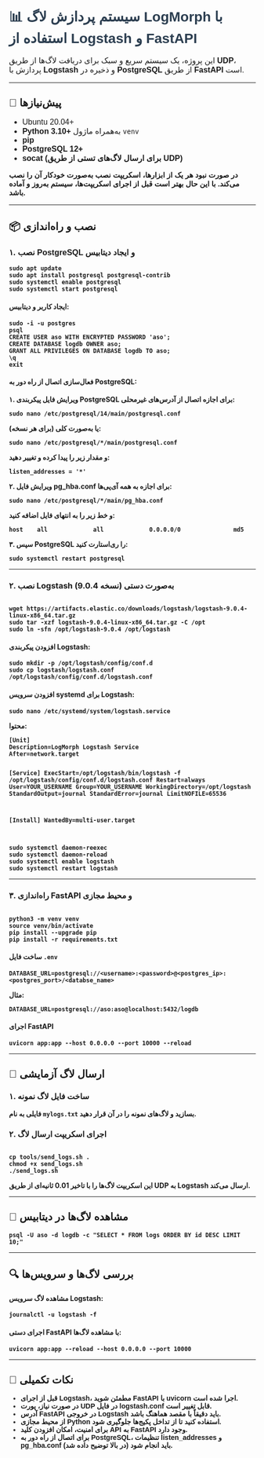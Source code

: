 <h1 style="font-family: Vazirmatn, sans-serif; color: #2c3e50;">📊 سیستم پردازش لاگ LogMorph با استفاده از Logstash و FastAPI</h1>

<p style="font-family: Vazirmatn, sans-serif; font-size: 16px;">
این پروژه، یک سیستم سریع و سبک برای دریافت لاگ‌ها از طریق <strong>UDP</strong>، پردازش با <strong>Logstash</strong> و ذخیره در <strong>PostgreSQL</strong> از طریق <strong>FastAPI</strong> است.
</p>

<hr>

<h2 style="font-family: Vazirmatn, sans-serif;">🔧 پیش‌نیازها</h2>
<ul style="font-family: Vazirmatn, sans-serif; font-size: 16px;">
  <li>Ubuntu 20.04+</strong></li>
  <li><strong>Python 3.10+</strong> به‌همراه ماژول <code>venv</code></li>
  <li><strong>pip</li>
  <li><strong>PostgreSQL 12+</li>
  <li><strong>socat</strong> (برای ارسال لاگ‌های تستی از طریق UDP)</li>
</ul>

<p style="font-family: Vazirmatn, sans-serif; font-size: 15px;">
در صورت نبود هر یک از ابزارها، اسکریپت نصب به‌صورت خودکار آن را نصب می‌کند. با این حال بهتر است قبل از اجرای اسکریپت‌ها، سیستم به‌روز و آماده باشد.
</p>

<hr>

<h2 style="font-family: Vazirmatn, sans-serif;">📦 نصب و راه‌اندازی</h2>

<h3 style="font-family: Vazirmatn, sans-serif;">۱. نصب PostgreSQL و ایجاد دیتابیس</h3>
<pre><code>sudo apt update
sudo apt install postgresql postgresql-contrib
sudo systemctl enable postgresql
sudo systemctl start postgresql
</code></pre>

<h4>ایجاد کاربر و دیتابیس:</h4>
<pre><code>sudo -i -u postgres
psql
CREATE USER aso WITH ENCRYPTED PASSWORD 'aso';
CREATE DATABASE logdb OWNER aso;
GRANT ALL PRIVILEGES ON DATABASE logdb TO aso;
\q
exit
</code></pre>

<h4>فعال‌سازی اتصال از راه دور به PostgreSQL:</h4>
<p>۱. ویرایش فایل پیکربندی PostgreSQL برای اجازه اتصال از آدرس‌های غیرمحلی:</p>
<pre><code>sudo nano /etc/postgresql/14/main/postgresql.conf</code></pre>
<p>یا به‌صورت کلی (برای هر نسخه):</p>
<pre><code>sudo nano /etc/postgresql/*/main/postgresql.conf</code></pre>
<p>و مقدار زیر را پیدا کرده و تغییر دهید:</p>
<pre><code>listen_addresses = '*'</code></pre>

<p>۲. ویرایش فایل pg_hba.conf برای اجازه به همه آی‌پی‌ها:</p>
<pre><code>sudo nano /etc/postgresql/*/main/pg_hba.conf</code></pre>
<p>و خط زیر را به انتهای فایل اضافه کنید:</p>
<pre><code>host    all             all             0.0.0.0/0               md5</code></pre>

<p>۳. سپس PostgreSQL را ری‌استارت کنید:</p>
<pre><code>sudo systemctl restart postgresql</code></pre>

<hr>

<h3>۲. نصب Logstash به‌صورت دستی (نسخه 9.0.4)</h3>
<pre><code>
wget https://artifacts.elastic.co/downloads/logstash/logstash-9.0.4-linux-x86_64.tar.gz
sudo tar -xzf logstash-9.0.4-linux-x86_64.tar.gz -C /opt
sudo ln -sfn /opt/logstash-9.0.4 /opt/logstash
</code></pre>

<h4>افزودن پیکربندی Logstash:</h4>
<pre><code>sudo mkdir -p /opt/logstash/config/conf.d
sudo cp logstash/logstash.conf /opt/logstash/config/conf.d/logstash.conf
</code></pre>

<h4>افزودن سرویس systemd برای Logstash:</h4>
<pre><code>sudo nano /etc/systemd/system/logstash.service</code></pre>

<p>محتوا:</p>
<pre><code>[Unit]
Description=LogMorph Logstash Service
After=network.target

[Service]
ExecStart=/opt/logstash/bin/logstash -f /opt/logstash/config/conf.d/logstash.conf
Restart=always
User=YOUR_USERNAME
Group=YOUR_USERNAME
WorkingDirectory=/opt/logstash
StandardOutput=journal
StandardError=journal
LimitNOFILE=65536

[Install]
WantedBy=multi-user.target
</code></pre>

<pre><code>
sudo systemctl daemon-reexec
sudo systemctl daemon-reload
sudo systemctl enable logstash
sudo systemctl restart logstash
</code></pre>

<hr>

<h3>۳. راه‌اندازی FastAPI و محیط مجازی</h3>
<pre><code>
python3 -m venv venv
source venv/bin/activate
pip install --upgrade pip
pip install -r requirements.txt
</code></pre>

<h4>ساخت فایل <code>.env</code></h4>
<pre><code>DATABASE_URL=postgresql://&ltusername>:&ltpassword&gt@&ltpostgres_ip&gt:&ltpostgres_port&gt/&ltdatabse_name></code></pre>
<p> مثال: </p>
<pre><code>DATABASE_URL=postgresql://aso:aso@localhost:5432/logdb</code></pre>

<h4>اجرای FastAPI</h4>
<pre><code>uvicorn app:app --host 0.0.0.0 --port 10000 --reload</code></pre>

<hr>

<h2 style="font-family: Vazirmatn, sans-serif;">🚀 ارسال لاگ آزمایشی</h2>

<h3>۱. ساخت فایل لاگ نمونه</h3>
<p>فایلی به نام <code>mylogs.txt</code> بسازید و لاگ‌های نمونه را در آن قرار دهید.</p>

<h3>۲. اجرای اسکریپت ارسال لاگ</h3>
<pre><code>
cp tools/send_logs.sh .
chmod +x send_logs.sh
./send_logs.sh
</code></pre>

<p>این اسکریپت لاگ‌ها را با تاخیر 0.01 ثانیه‌ای از طریق UDP به Logstash ارسال می‌کند.</p>

<hr>

<h2 style="font-family: Vazirmatn, sans-serif;">🧾 مشاهده لاگ‌ها در دیتابیس</h2>
<pre><code>psql -U aso -d logdb -c "SELECT * FROM logs ORDER BY id DESC LIMIT 10;"</code></pre>

<hr>

<h2 style="font-family: Vazirmatn, sans-serif;">🔍 بررسی لاگ‌ها و سرویس‌ها</h2>

<h4>مشاهده لاگ سرویس Logstash:</h4>
<pre><code>journalctl -u logstash -f</code></pre>

<h4>اجرای دستی FastAPI با مشاهده لاگ‌ها:</h4>
<pre><code>uvicorn app:app --reload --host 0.0.0.0 --port 10000</code></pre>

<hr>

<h2 style="font-family: Vazirmatn, sans-serif;">📌 نکات تکمیلی</h2>
<ul style="font-family: Vazirmatn, sans-serif;">
  <li>قبل از اجرای Logstash، مطمئن شوید FastAPI با uvicorn اجرا شده است.</li>
  <li>در صورت نیاز، پورت UDP در فایل logstash.conf قابل تغییر است.</li>
  <li>آدرس FastAPI در خروجی Logstash باید دقیقاً با مقصد هماهنگ باشد.</li>
  <li>از محیط مجازی Python استفاده کنید تا از تداخل پکیج‌ها جلوگیری شود.</li>
  <li>برای امنیت، امکان افزودن کلید API به FastAPI وجود دارد.</li>
  <li>برای اتصال از راه دور به PostgreSQL، تنظیمات listen_addresses و pg_hba.conf باید انجام شود (در بالا توضیح داده شد).</li>
</ul>

